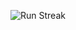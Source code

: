 
![Run Streak](https://img.shields.io/badge/dynamic/json?label=Run+Streak&query=%24.total__count&url=https%3A%2F%2Fraw.githubusercontent.com%2Fisbecker%2Fstreak-tracker%2Fmain%2Fstreak.json)